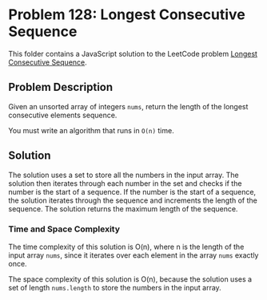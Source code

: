 # Problem 128: Longest Consecutive Sequence

This folder contains a JavaScript solution to the LeetCode problem [Longest Consecutive Sequence](https://leetcode.com/problems/longest-consecutive-sequence/).

## Problem Description

Given an unsorted array of integers `nums`, return the length of the longest consecutive elements sequence.

You must write an algorithm that runs in `O(n)` time.

## Solution

The solution uses a set to store all the numbers in the input array. The solution then iterates through each number in the set and checks if the number is the start of a sequence. If the number is the start of a sequence, the solution iterates through the sequence and increments the length of the sequence. The solution returns the maximum length of the sequence.

### Time and Space Complexity

The time complexity of this solution is O(n), where n is the length of the input array `nums`, since it iterates over each element in the array `nums` exactly once.

The space complexity of this solution is O(n), because the solution uses a set of length `nums.length` to store the numbers in the input array.
